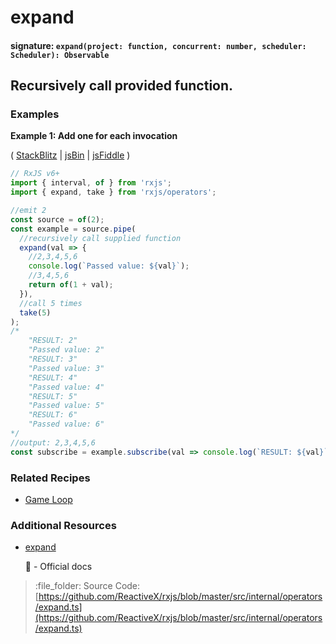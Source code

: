 # expand

#### signature: `expand(project: function, concurrent: number, scheduler: Scheduler): Observable`

## Recursively call provided function.

### Examples

**Example 1: Add one for each invocation**

\( [StackBlitz](https://stackblitz.com/edit/typescript-ntgecj?file=index.ts&devtoolsheight=100) \| [jsBin](http://jsbin.com/fuxocepazi/1/edit?js,console) \| [jsFiddle](https://jsfiddle.net/btroncone/nu4apbLt/) \)

```javascript
// RxJS v6+
import { interval, of } from 'rxjs';
import { expand, take } from 'rxjs/operators';

//emit 2
const source = of(2);
const example = source.pipe(
  //recursively call supplied function
  expand(val => {
    //2,3,4,5,6
    console.log(`Passed value: ${val}`);
    //3,4,5,6
    return of(1 + val);
  }),
  //call 5 times
  take(5)
);
/*
    "RESULT: 2"
    "Passed value: 2"
    "RESULT: 3"
    "Passed value: 3"
    "RESULT: 4"
    "Passed value: 4"
    "RESULT: 5"
    "Passed value: 5"
    "RESULT: 6"
    "Passed value: 6"
*/
//output: 2,3,4,5,6
const subscribe = example.subscribe(val => console.log(`RESULT: ${val}`));
```

### Related Recipes

* [Game Loop](../../recipes/gameloop.md)

### Additional Resources

* [expand](https://rxjs.dev/api/operators/expand)

  :newspaper: - Official docs

> :file\_folder: Source Code: [https://github.com/ReactiveX/rxjs/blob/master/src/internal/operators/expand.ts](https://github.com/ReactiveX/rxjs/blob/master/src/internal/operators/expand.ts)

